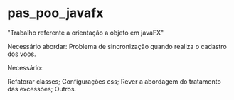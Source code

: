 # pas_poo_javafx
"Trabalho referente a orientação a objeto em javaFX"

Necessário abordar:
Problema de sincronização quando realiza o cadastro dos voos.

Necessário:

Refatorar classes;
Configurações css;
Rever a abordagem do tratamento das excessões;
Outros.
